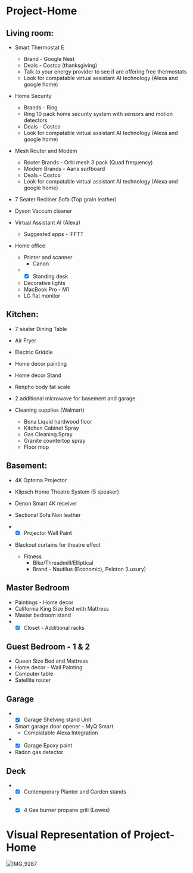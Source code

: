 # Project-Home

## Living room:

* Smart Thermostat E
  * Brand - Google Nest 
  * Deals - Costco (thanksgiving)
  * Talk to your energy provider to see if are offering free thermostats
  * Look for compatable virtual assistant AI technology (Alexa and google home)

* Home Security 
  * Brands - Ring
  * Ring 10 pack home security system with sensors and motion detectors
  * Deals - Costco
  * Look for compatable virtual assistant AI technology (Alexa and google home)


* Mesh Router and Modem
  * Router Brands - Orbi mesh 3 pack (Quad frequency)
  * Modem Brands - Aaris surfboard
  * Deals - Costco  
  * Look for compatable virtual assistant AI technology (Alexa and google home)
 
* 7 Seater Recliner Sofa (Top grain leather)
* Dyson Vaccum cleaner

* Virtual Assistant AI (Alexa)
  * Suggested apps - IFFTT

* Home office
  * Printer and scanner
    * Canon 
  * - [x] Standing desk
  * Decorative lights
  * MacBook Pro - M1
  * LG flat monitor

## Kitchen:

* 7 seater Dining Table

* Air Fryer
* Electric Griddle
* Home decor painting
* Home decor Stand
* Renpho body fat scale
* 2 additional microwave for basement and garage

* Cleaning supplies (Walmart)
  * Bona Liquid hardwood floor
  * Kitchen Cabinet Spray
  * Gas Cleaning Spray 
  * Granite countertop spray
  * Floor mop

## Basement:
  * 4K Optoma Projector
  * Klipsch Home Theatre System (5 speaker)
  * Denon Smart 4K receiver
  * Sectional Sofa Non leather
  * - [x] Projector Wall Paint
  * Blackout curtains for theatre effect
  
    * Fitness
      * Bike/Threadmill/Elliptical
      * Brand - Nautilus (Economic), Peloton (Luxury)

## Master Bedroom
  * Paintings - Home decor
  * California King Size Bed with Mattress
  * Master bedroom stand
  * - [x] Closet - Additional racks

## Guest Bedroom - 1 & 2
  * Queen Size Bed and Mattress
  * Home decor - Wall Painting
  * Computer table
  * Satellite router

## Garage
  * - [x] Garage Shelving stand Unit
  * Smart garage door opener - MyQ Smart
    * Compiatable Alexa Integration
  * - [x] Garage Epoxy paint 
  * Radon gas detector

## Deck
  * - [x] Contemporary Planter and Garden stands
  * - [x] 4 Gas burner propane grill (Lowes)
 
 
# Visual Representation of Project-Home

![IMG_9287](https://user-images.githubusercontent.com/28268421/114875825-afe6ea00-9dcb-11eb-9a5c-01a91dca59b6.jpg)
